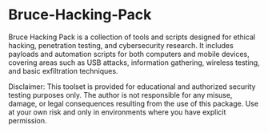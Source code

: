# Bruce-Hacking-Pack
Bruce Hacking Pack is a collection of tools and scripts designed for ethical hacking, penetration testing, and cybersecurity research. It includes payloads and automation scripts for both computers and mobile devices, covering areas such as USB attacks, information gathering, wireless testing, and basic exfiltration techniques.


Disclaimer:
This toolset is provided for educational and authorized security testing purposes only. The author is not responsible for any misuse, damage, or legal consequences resulting from the use of this package. Use at your own risk and only in environments where you have explicit permission.
